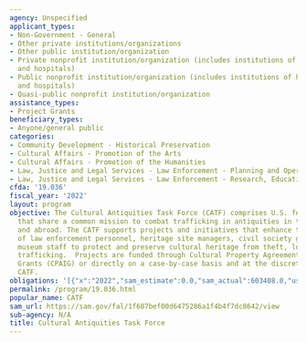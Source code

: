 ```yaml
---
agency: Unspecified
applicant_types:
- Non-Government - General
- Other private institutions/organizations
- Other public institution/organization
- Private nonprofit institution/organization (includes institutions of higher education
  and hospitals)
- Public nonprofit institution/organization (includes institutions of higher education
  and hospitals)
- Quasi-public nonprofit institution/organization
assistance_types:
- Project Grants
beneficiary_types:
- Anyone/general public
categories:
- Community Development - Historical Preservation
- Cultural Affairs - Promotion of the Arts
- Cultural Affairs - Promotion of the Humanities
- Law, Justice and Legal Services - Law Enforcement - Planning and Operations
- Law, Justice and Legal Services - Law Enforcement - Research, Education, Training
cfda: '19.036'
fiscal_year: '2022'
layout: program
objective: The Cultural Antiquities Task Force (CATF) comprises U.S. federal agencies
  that share a common mission to combat trafficking in antiquities in the United States
  and abroad. The CATF supports projects and initiatives that enhance the capabilities
  of law enforcement personnel, heritage site managers, civil society groups, and
  museum staff to protect and preserve cultural heritage from theft, looting, and
  trafficking.  Projects are funded through Cultural Property Agreement Implementation
  Grants (CPAIG) or directly on a case-by-case basis and at the discretion of the
  CATF.
obligations: '[{"x":"2022","sam_estimate":0.0,"sam_actual":603408.0,"usa_spending_actual":395677.75},{"x":"2023","sam_estimate":0.0,"sam_actual":0.0,"usa_spending_actual":0.0},{"x":"2024","sam_estimate":499999.0,"sam_actual":0.0,"usa_spending_actual":0.0}]'
permalink: /program/19.036.html
popular_name: CATF
sam_url: https://sam.gov/fal/1f687bef00d6475286a1f4b4f7dc8642/view
sub-agency: N/A
title: Cultural Antiquities Task Force
---
```

